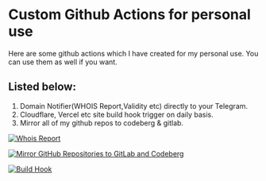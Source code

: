 # Custom Github Actions for personal use
 Here are some github actions which I have created for my personal use. You can use them as well if you want. 

## Listed below:
1. Domain Notifier(WHOIS Report,Validity etc) directly to your Telegram.
2. Cloudflare, Vercel etc site build hook trigger on daily basis.
3. Mirror all of my github repos to codeberg & gitlab.

[![Whois Report](https://github.com/abusayed0206/actions/actions/workflows/whois_report.yml/badge.svg)](https://github.com/abusayed0206/actions/actions/workflows/whois_report.yml)

[![Mirror GitHub Repositories to GitLab and Codeberg](https://github.com/abusayed0206/actions/actions/workflows/mirror_repos.yml/badge.svg)](https://github.com/abusayed0206/actions/actions/workflows/mirror_repos.yml)

[![Build Hook](https://github.com/abusayed0206/actions/actions/workflows/cloudflare-deploy.yml/badge.svg)](https://github.com/abusayed0206/actions/actions/workflows/cloudflare-deploy.yml)